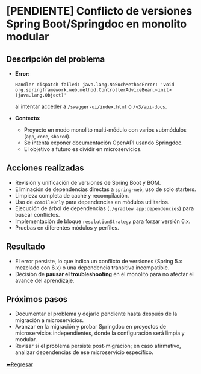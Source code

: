 # [PENDIENTE] Conflicto de versiones Spring Boot/Springdoc en monolito modular

## Descripción del problema

- **Error:**

  ```
  Handler dispatch failed: java.lang.NoSuchMethodError: 'void org.springframework.web.method.ControllerAdviceBean.<init>(java.lang.Object)'
  ```

  al intentar acceder a `/swagger-ui/index.html` o `/v3/api-docs`.

- **Contexto:**

  - Proyecto en modo monolito multi-módulo con varios submódulos (`app`, `core`, `shared`).
  - Se intenta exponer documentación OpenAPI usando Springdoc.
  - El objetivo a futuro es dividir en microservicios.

## Acciones realizadas

- Revisión y unificación de versiones de Spring Boot y BOM.
- Eliminación de dependencias directas a `spring-web`, uso de solo starters.
- Limpieza completa de caché y recompilación.
- Uso de `compileOnly` para dependencias en módulos utilitarios.
- Ejecución de árbol de dependencias (`./gradlew app:dependencies`) para buscar conflictos.
- Implementación de bloque `resolutionStrategy` para forzar versión 6.x.
- Pruebas en diferentes módulos y perfiles.

## Resultado

- El error persiste, lo que indica un conflicto de versiones (Spring 5.x mezclado con 6.x) o una dependencia transitiva incompatible.
- Decisión de **pausar el troubleshooting** en el monolito para no afectar el avance del aprendizaje.

## Próximos pasos

- Documentar el problema y dejarlo pendiente hasta después de la migración a microservicios.
- Avanzar en la migración y probar Springdoc en proyectos de microservicios independientes, donde la configuración será limpia y modular.
- Revisar si el problema persiste post-migración; en caso afirmativo, analizar dependencias de ese microservicio específico.

[⬅️Regresar](../errors.md)